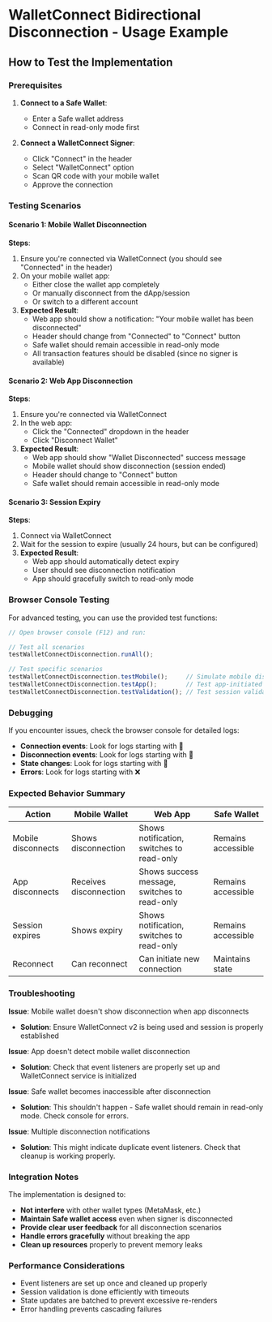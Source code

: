 # WalletConnect Bidirectional Disconnection - Usage Example

## How to Test the Implementation

### Prerequisites

1. **Connect to a Safe Wallet**:
   - Enter a Safe wallet address
   - Connect in read-only mode first

2. **Connect a WalletConnect Signer**:
   - Click "Connect" in the header
   - Select "WalletConnect" option
   - Scan QR code with your mobile wallet
   - Approve the connection

### Testing Scenarios

#### Scenario 1: Mobile Wallet Disconnection

**Steps**:
1. Ensure you're connected via WalletConnect (you should see "Connected" in the header)
2. On your mobile wallet app:
   - Either close the wallet app completely
   - Or manually disconnect from the dApp/session
   - Or switch to a different account
3. **Expected Result**:
   - Web app should show a notification: "Your mobile wallet has been disconnected"
   - Header should change from "Connected" to "Connect" button
   - Safe wallet should remain accessible in read-only mode
   - All transaction features should be disabled (since no signer is available)

#### Scenario 2: Web App Disconnection

**Steps**:
1. Ensure you're connected via WalletConnect
2. In the web app:
   - Click the "Connected" dropdown in the header
   - Click "Disconnect Wallet"
3. **Expected Result**:
   - Web app should show "Wallet Disconnected" success message
   - Mobile wallet should show disconnection (session ended)
   - Header should change to "Connect" button
   - Safe wallet should remain accessible in read-only mode

#### Scenario 3: Session Expiry

**Steps**:
1. Connect via WalletConnect
2. Wait for the session to expire (usually 24 hours, but can be configured)
3. **Expected Result**:
   - Web app should automatically detect expiry
   - User should see disconnection notification
   - App should gracefully switch to read-only mode

### Browser Console Testing

For advanced testing, you can use the provided test functions:

```javascript
// Open browser console (F12) and run:

// Test all scenarios
testWalletConnectDisconnection.runAll();

// Test specific scenarios
testWalletConnectDisconnection.testMobile();     // Simulate mobile disconnection
testWalletConnectDisconnection.testApp();        // Test app-initiated disconnection
testWalletConnectDisconnection.testValidation(); // Test session validation
```

### Debugging

If you encounter issues, check the browser console for detailed logs:

- **Connection events**: Look for logs starting with 🔗
- **Disconnection events**: Look for logs starting with 🔌
- **State changes**: Look for logs starting with 🔄
- **Errors**: Look for logs starting with ❌

### Expected Behavior Summary

| Action | Mobile Wallet | Web App | Safe Wallet |
|--------|---------------|---------|-------------|
| Mobile disconnects | Shows disconnection | Shows notification, switches to read-only | Remains accessible |
| App disconnects | Receives disconnection | Shows success message, switches to read-only | Remains accessible |
| Session expires | Shows expiry | Shows notification, switches to read-only | Remains accessible |
| Reconnect | Can reconnect | Can initiate new connection | Maintains state |

### Troubleshooting

**Issue**: Mobile wallet doesn't show disconnection when app disconnects
- **Solution**: Ensure WalletConnect v2 is being used and session is properly established

**Issue**: App doesn't detect mobile wallet disconnection
- **Solution**: Check that event listeners are properly set up and WalletConnect service is initialized

**Issue**: Safe wallet becomes inaccessible after disconnection
- **Solution**: This shouldn't happen - Safe wallet should remain in read-only mode. Check console for errors.

**Issue**: Multiple disconnection notifications
- **Solution**: This might indicate duplicate event listeners. Check that cleanup is working properly.

### Integration Notes

The implementation is designed to:
- **Not interfere** with other wallet types (MetaMask, etc.)
- **Maintain Safe wallet access** even when signer is disconnected
- **Provide clear user feedback** for all disconnection scenarios
- **Handle errors gracefully** without breaking the app
- **Clean up resources** properly to prevent memory leaks

### Performance Considerations

- Event listeners are set up once and cleaned up properly
- Session validation is done efficiently with timeouts
- State updates are batched to prevent excessive re-renders
- Error handling prevents cascading failures
